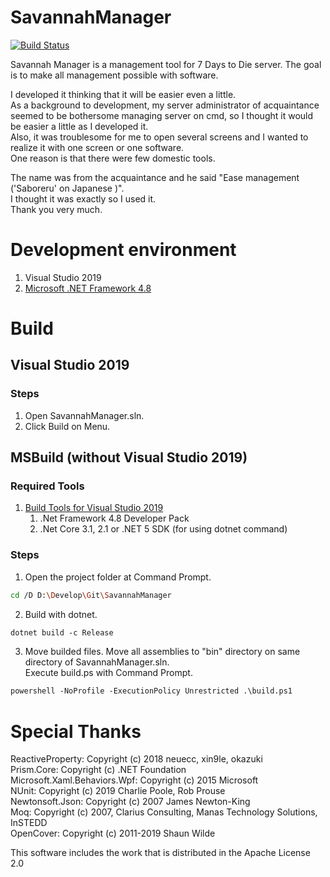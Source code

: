 # SavannahManager
[![Build Status](https://dev.azure.com/AonaSuzutsuki/SavannahManager/_apis/build/status/AonaSuzutsuki.SavannahManager?branchName=master)](https://dev.azure.com/AonaSuzutsuki/SavannahManager/_build/latest?definitionId=3&branchName=master)  

Savannah Manager is a management tool for 7 Days to Die server.
The goal is to make all management possible with software. 

I developed it thinking that it will be easier even a little.  
As a background to development, my server administrator of acquaintance seemed to be bothersome managing server on cmd, so I thought it would be easier a little as I developed it.  
Also, it was troublesome for me to open several screens and I wanted to realize it with one screen or one software.  
One reason is that there were few domestic tools.  

The name was from the acquaintance and he said  "Ease management ('Saboreru' on Japanese )".  
I thought it was exactly so I used it.  
Thank you very much.  

# Development environment
1. Visual Studio 2019
2. [Microsoft .NET Framework 4.8](https://dotnet.microsoft.com/download/dotnet-framework/net48)

# Build
## Visual Studio 2019
### Steps
1. Open SavannahManager.sln.
3. Click Build on Menu.

## MSBuild (without Visual Studio 2019)
### Required Tools
1. [Build Tools for Visual Studio 2019](https://www.visualstudio.com/ja/downloads/)
    1. .Net Framework 4.8 Developer Pack
    2. .Net Core 3.1, 2.1 or .NET 5 SDK (for using dotnet command)

### Steps
1. Open the project folder at Command Prompt.
```sh
cd /D D:\Develop\Git\SavannahManager
```

2. Build with dotnet.
```ps
dotnet build -c Release
```

3. Move builded files.
Move all assemblies to "bin" directory on same directory of SavannahManager.sln.  
Execute build.ps with Command Prompt.  
```ps
powershell -NoProfile -ExecutionPolicy Unrestricted .\build.ps1
```

# Special Thanks
ReactiveProperty:               Copyright (c) 2018 neuecc, xin9le, okazuki  
Prism.Core:                     Copyright (c) .NET Foundation  
Microsoft.Xaml.Behaviors.Wpf:   Copyright (c) 2015 Microsoft  
NUnit:                          Copyright (c) 2019 Charlie Poole, Rob Prouse  
Newtonsoft.Json:                Copyright (c) 2007 James Newton-King  
Moq:                            Copyright (c) 2007, Clarius Consulting, Manas Technology Solutions, InSTEDD  
OpenCover:                      Copyright (c) 2011-2019 Shaun Wilde  


This software includes the work that is distributed in the Apache License 2.0
